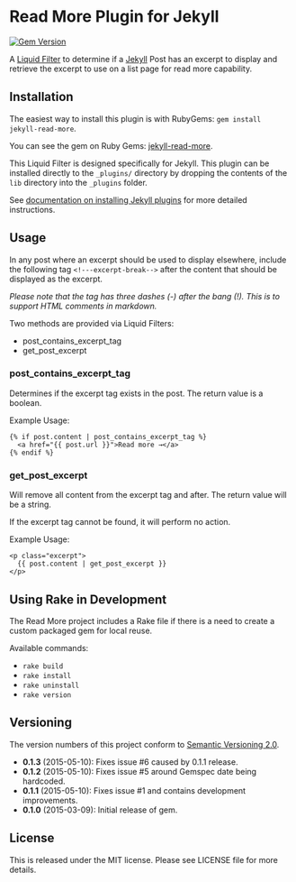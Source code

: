 # Read More Plugin for Jekyll

[![Gem Version](https://badge.fury.io/rb/jekyll-read-more.svg)](http://badge.fury.io/rb/jekyll-read-more)

A [Liquid Filter](http://liquidmarkup.org/) to determine if a [Jekyll](http://jekyllrb.com/) Post has an excerpt to display and retrieve the excerpt to use on a list page for read more capability.

## Installation

The easiest way to install this plugin is with RubyGems: `gem install jekyll-read-more`.

You can see the gem on Ruby Gems: [jekyll-read-more](https://rubygems.org/gems/jekyll-read-more).

This Liquid Filter is designed specifically for Jekyll. This plugin can be installed directly to the `_plugins/` directory by dropping the contents of the `lib` directory into the `_plugins` folder.

See [documentation on installing Jekyll plugins](http://jekyllrb.com/docs/plugins/#installing-a-plugin) for more detailed instructions.

## Usage

In any post where an excerpt should be used to display elsewhere, include the following tag `<!---excerpt-break-->` after the content that should be displayed as the excerpt.

_Please note that the tag has three dashes (-) after the bang (!). This is to support HTML comments in markdown._

Two methods are provided via Liquid Filters:

* post\_contains\_excerpt\_tag
* get\_post\_excerpt

### post\_contains\_excerpt\_tag

Determines if the excerpt tag exists in the post. The return value is a boolean.

Example Usage:

    {% if post.content | post_contains_excerpt_tag %}
      <a href="{{ post.url }}">Read more →</a>
    {% endif %}

### get\_post\_excerpt

Will remove all content from the excerpt tag and after. The return value will be a string.

If the excerpt tag cannot be found, it will perform no action.

Example Usage:

    <p class="excerpt">
      {{ post.content | get_post_excerpt }}
    </p>
    
## Using Rake in Development

The Read More project includes a Rake file if there is a need to create a custom packaged gem for local reuse.

Available commands:

* `rake build`
* `rake install`
* `rake uninstall`
* `rake version`
    
## Versioning

The version numbers of this project conform to [Semantic Versioning 2.0](http://semver.org/).

* __0.1.3__ (2015-05-10): Fixes issue #6 caused by 0.1.1 release.
* __0.1.2__ (2015-05-10): Fixes issue #5 around Gemspec date being hardcoded.
* __0.1.1__ (2015-05-10): Fixes issue #1 and contains development improvements.
* __0.1.0__ (2015-03-09): Initial release of gem.

## License

This is released under the MIT license. Please see LICENSE file for more details.

